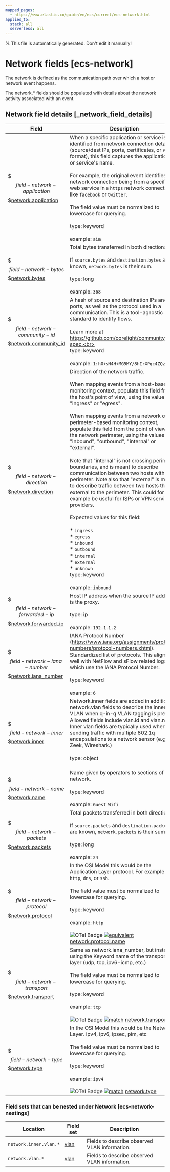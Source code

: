 ```yaml
---
mapped_pages:
  - https://www.elastic.co/guide/en/ecs/current/ecs-network.html
applies_to:
  stack: all
  serverless: all
---
```

% This file is automatically generated. Don't edit it manually!

# Network fields [ecs-network]

The network is defined as the communication path over which a host or network event happens.

The network.* fields should be populated with details about the network activity associated with an event.

## Network field details [_network_field_details]

| Field | Description | Level |
| --- | --- | --- |
| $$$field-network-application$$$[network.application](#field-network-application) | When a specific application or service is identified from network connection details (source/dest IPs, ports, certificates, or wire format), this field captures the application's or service's name.<br><br>For example, the original event identifies the network connection being from a specific web service in a `https` network connection, like `facebook` or `twitter`.<br><br>The field value must be normalized to lowercase for querying.<br><br>type: keyword<br><br>example: `aim`<br> | extended |
| $$$field-network-bytes$$$[network.bytes](#field-network-bytes) | Total bytes transferred in both directions.<br><br>If `source.bytes` and `destination.bytes` are known, `network.bytes` is their sum.<br><br>type: long<br><br>example: `368`<br> | core |
| $$$field-network-community-id$$$[network.community_id](#field-network-community-id) | A hash of source and destination IPs and ports, as well as the protocol used in a communication. This is a tool-agnostic standard to identify flows.<br><br>Learn more at https://github.com/corelight/community-id-spec.<br><br>type: keyword<br><br>example: `1:hO+sN4H+MG5MY/8hIrXPqc4ZQz0=`<br> | extended |
| $$$field-network-direction$$$[network.direction](#field-network-direction) | Direction of the network traffic.<br><br>When mapping events from a host-based monitoring context, populate this field from the host's point of view, using the values "ingress" or "egress".<br><br>When mapping events from a network or perimeter-based monitoring context, populate this field from the point of view of the network perimeter, using the values "inbound", "outbound", "internal" or "external".<br><br>Note that "internal" is not crossing perimeter boundaries, and is meant to describe communication between two hosts within the perimeter. Note also that "external" is meant to describe traffic between two hosts that are external to the perimeter. This could for example be useful for ISPs or VPN service providers.<br><br>Expected values for this field:<br><br>* `ingress`<br>* `egress`<br>* `inbound`<br>* `outbound`<br>* `internal`<br>* `external`<br>* `unknown`<br>type: keyword<br><br>example: `inbound`<br> | core |
| $$$field-network-forwarded-ip$$$[network.forwarded_ip](#field-network-forwarded-ip) | Host IP address when the source IP address is the proxy.<br><br>type: ip<br><br>example: `192.1.1.2`<br> | core |
| $$$field-network-iana-number$$$[network.iana_number](#field-network-iana-number) | IANA Protocol Number (https://www.iana.org/assignments/protocol-numbers/protocol-numbers.xhtml). Standardized list of protocols. This aligns well with NetFlow and sFlow related logs which use the IANA Protocol Number.<br><br>type: keyword<br><br>example: `6`<br> | extended |
| $$$field-network-inner$$$[network.inner](#field-network-inner) | Network.inner fields are added in addition to network.vlan fields to describe the innermost VLAN when q-in-q VLAN tagging is present. Allowed fields include vlan.id and vlan.name. Inner vlan fields are typically used when sending traffic with multiple 802.1q encapsulations to a network sensor (e.g. Zeek, Wireshark.)<br><br>type: object<br><br> | extended |
| $$$field-network-name$$$[network.name](#field-network-name) | Name given by operators to sections of their network.<br><br>type: keyword<br><br>example: `Guest Wifi`<br> | extended |
| $$$field-network-packets$$$[network.packets](#field-network-packets) | Total packets transferred in both directions.<br><br>If `source.packets` and `destination.packets` are known, `network.packets` is their sum.<br><br>type: long<br><br>example: `24`<br> | core |
| $$$field-network-protocol$$$[network.protocol](#field-network-protocol) | In the OSI Model this would be the Application Layer protocol. For example, `http`, `dns`, or `ssh`.<br><br>The field value must be normalized to lowercase for querying.<br><br>type: keyword<br><br>example: `http`<br><br>![OTel Badge](https://img.shields.io/badge/OpenTelemetry-4a5ca6?style=flat&logo=opentelemetry) [![equivalent](https://img.shields.io/badge/equivalent-1ba9f5?style=flat)](/reference/ecs-opentelemetry.md#ecs-opentelemetry-relation) [network.protocol.name](https://opentelemetry.io/docs/specs/semconv/attributes-registry/network/#network-protocol-name) | core |
| $$$field-network-transport$$$[network.transport](#field-network-transport) | Same as network.iana_number, but instead using the Keyword name of the transport layer (udp, tcp, ipv6-icmp, etc.)<br><br>The field value must be normalized to lowercase for querying.<br><br>type: keyword<br><br>example: `tcp`<br><br>![OTel Badge](https://img.shields.io/badge/OpenTelemetry-4a5ca6?style=flat&logo=opentelemetry) [![match](https://img.shields.io/badge/match-93c93e?style=flat)](/reference/ecs-opentelemetry.md#ecs-opentelemetry-relation) [network.transport](https://opentelemetry.io/docs/specs/semconv/attributes-registry/network/#network-transport) | core |
| $$$field-network-type$$$[network.type](#field-network-type) | In the OSI Model this would be the Network Layer. ipv4, ipv6, ipsec, pim, etc<br><br>The field value must be normalized to lowercase for querying.<br><br>type: keyword<br><br>example: `ipv4`<br><br>![OTel Badge](https://img.shields.io/badge/OpenTelemetry-4a5ca6?style=flat&logo=opentelemetry) [![match](https://img.shields.io/badge/match-93c93e?style=flat)](/reference/ecs-opentelemetry.md#ecs-opentelemetry-relation) [network.type](https://opentelemetry.io/docs/specs/semconv/attributes-registry/network/#network-type) | core |


### Field sets that can be nested under Network [ecs-network-nestings]

| Location | Field set | Description |
|---|---|---|
| `network.inner.vlan.*`| [vlan](/reference/ecs-vlan.md) |Fields to describe observed VLAN information.
| `network.vlan.*`| [vlan](/reference/ecs-vlan.md) |Fields to describe observed VLAN information.
